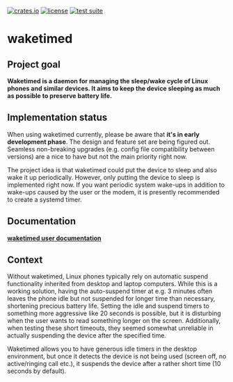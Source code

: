 [![crates.io](https://img.shields.io/crates/v/waketimed.svg)](https://crates.io/crates/waketimed)
[![license](https://img.shields.io/crates/l/waketimed.svg)](https://github.com/jistr/waketimed/blob/main/LICENSE)
[![test suite](https://github.com/jistr/waketimed/actions/workflows/test_suite.yaml/badge.svg?branch=main)](https://github.com/jistr/waketimed/actions/workflows/test_suite.yaml)

# waketimed

## Project goal

**Waketimed is a daemon for managing the sleep/wake cycle of Linux
phones and similar devices. It aims to keep the device sleeping as
much as possible to preserve battery life.**

## Implementation status

When using waketimed currently, please be aware that **it's in early
development phase**. The design and feature set are being figured out.
Seamless non-breaking upgrades (e.g. config file compatibility between
versions) are a nice to have but not the main priority right now.

The project idea is that waketimed could put the device to sleep and
also wake it up periodically. However, only putting the device to
sleep is implemented right now. If you want periodic system wake-ups
in addition to wake-ups caused by the user or the modem, it is
presently recommended to create a systemd timer.

## Documentation

**[waketimed user documentation](https://github.com/jistr/waketimed/blob/main/docs/user/index.md)**

## Context

Without waketimed, Linux phones typically rely on automatic suspend
functionality inherited from desktop and laptop computers. While this
is a working solution, having the auto-suspend timer at
e.g.&nbsp;3&nbsp;minutes often leaves the phone idle but not suspended
for longer time than necessary, shortening precious battery life.
Setting the idle and suspend timers to something more aggressive like
20 seconds is possible, but it is disturbing when the user wants to
read something longer on the screen. Additionally, when testing these
short timeouts, they seemed somewhat unreliable in actually suspending
the device after the specified time.

Waketimed allows you to have generous idle timers in the desktop
environment, but once it detects the device is not being used (screen
off, no active/ringing call etc.), it suspends the device after a
rather short time (10 seconds by default).
